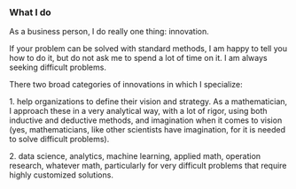 ### What I do

As a business person, I do really one thing: innovation.

If your problem can be solved with standard methods, I am happy to tell you how to do it, but do not ask me to spend a lot of time on it. I am always seeking difficult problems. 

There two broad categories of innovations in which I specialize:

1\. help organizations to define their vision and strategy. As a mathematician, I approach these in a very analytical way, with a lot of rigor, using both inductive and deductive methods, and imagination when it comes to vision (yes, mathematicians, like other scientists have imagination, for it is needed to solve difficult problems).

2\. data science, analytics, machine learning, applied math, operation research, whatever math, particularly for very difficult problems that require highly customized solutions.

